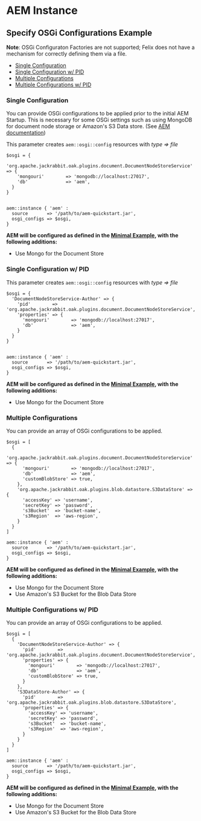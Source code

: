 # AEM Instance

## Specify OSGi Configurations Example


**Note**: OSGi Configuraton Factories are not supported; Felix does not have a mechanism for correctly defining them via a file.

* [Single Configuration](#single-configuration)
* [Single Configuration w/ PID](#single-configuration-w-pid)
* [Multiple Configurations](#multiple-configurations)
* [Multiple Configurations w/ PID](#multiple-configurations-w-pid)

### Single Configuration

You can provide OSGi configurations to be applied prior to the initial AEM Startup. This is necessary for some OSGi settings such as using MongoDB for document node storage or Amazon's S3 Data store. (See [AEM documentation](https://docs.adobe.com/docs/en/aem/6-1/deploy/platform/data-store-config.html))

This parameter creates `aem::osgi::config` resources with *type => file*

~~~ puppet
$osgi = {
  'org.apache.jackrabbit.oak.plugins.document.DocumentNodeStoreService' => {
    'mongouri'        => 'mongodb://localhost:27017',
    'db'              => 'aem',
  }
}


aem::instance { 'aem' :
  source       => '/path/to/aem-quickstart.jar',
  osgi_configs => $osgi,
}
~~~

**AEM will be configured as defined in the [Minimal Example](/docs/aem-instance/Minimal.md), with the following additions:**

* Use Mongo for the Document Store

### Single Configuration w/ PID

This parameter creates `aem::osgi::config` resources with *type => file*

~~~ puppet
$osgi = {
  'DocumentNodeStoreService-Author' => {
    'pid'        => 'org.apache.jackrabbit.oak.plugins.document.DocumentNodeStoreService',
    'properties' => {
      'mongouri'        => 'mongodb://localhost:27017',
      'db'              => 'aem',
    }
  }
}


aem::instance { 'aem' :
  source       => '/path/to/aem-quickstart.jar',
  osgi_configs => $osgi,
}
~~~

**AEM will be configured as defined in the [Minimal Example](/docs/aem-instance/Minimal.md), with the following additions:**

* Use Mongo for the Document Store

### Multiple Configurations

You can provide an array of OSGi configurations to be applied.

~~~
$osgi = [
  {
    'org.apache.jackrabbit.oak.plugins.document.DocumentNodeStoreService' => {
      'mongouri'        => 'mongodb://localhost:27017',
      'db'              => 'aem',
      'customBlobStore' => true,
    },
    'org.apache.jackrabbit.oak.plugins.blob.datastore.S3DataStore' => {
      'accessKey' => 'username',
      'secretKey' => 'password',
      's3Bucket'  => 'bucket-name',
      's3Region'  => 'aws-region',
    }
  }
]

aem::instance { 'aem' :
  source       => '/path/to/aem-quickstart.jar',
  osgi_configs => $osgi,
}
~~~

**AEM will be configured as defined in the [Minimal Example](/docs/aem-instance/Minimal.md), with the following additions:**

* Use Mongo for the Document Store
* Use Amazon's S3 Bucket for the Blob Data Store

### Multiple Configurations w/ PID

You can provide an array of OSGi configurations to be applied.

~~~
$osgi = [
  {
    'DocumentNodeStoreService-Author' => {
      'pid'        => 'org.apache.jackrabbit.oak.plugins.document.DocumentNodeStoreService', 
      'properties' => {
        'mongouri'        => 'mongodb://localhost:27017',
        'db'              => 'aem',
        'customBlobStore' => true,
      }
    },
    'S3DataStore-Author' => {
      'pid'        => 'org.apache.jackrabbit.oak.plugins.blob.datastore.S3DataStore',
      'properties' => {
        'accessKey' => 'username',
        'secretKey' => 'password',
        's3Bucket'  => 'bucket-name',
        's3Region'  => 'aws-region',
      }
    }
  }
]

aem::instance { 'aem' :
  source       => '/path/to/aem-quickstart.jar',
  osgi_configs => $osgi,
}
~~~

**AEM will be configured as defined in the [Minimal Example](/docs/aem-instance/Minimal.md), with the following additions:**

* Use Mongo for the Document Store
* Use Amazon's S3 Bucket for the Blob Data Store

